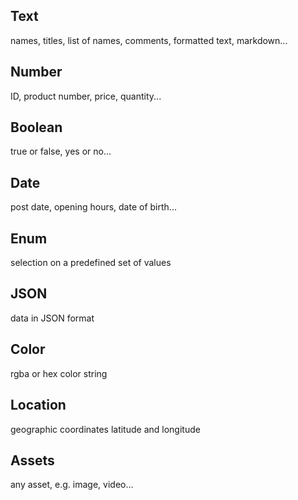 ## Text
names, titles, list of names, comments, formatted text, markdown...

## Number
ID, product number, price, quantity...

## Boolean
true or false, yes or no...

## Date
post date, opening hours, date of birth...

## Enum
selection on a predefined set of values

## JSON
data in JSON format

## Color
rgba or hex color string

## Location
geographic coordinates latitude and longitude

## Assets
any asset, e.g. image, video...